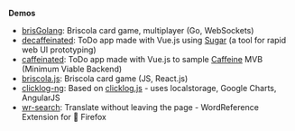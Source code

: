 **Demos** 
<!--
[briscola.js](https://calogxro.github.io/demo/briscola.js/index.html), 
[clicklog](https://clicklogjs.web.app/), 
[wr-search](https://addons.mozilla.org/en-US/firefox/addon/wordreference-dictionary/),
[brisGolang](http://3.72.37.48:8080/),
[caffeinated](http://3.72.37.48:8001/),
[decaffeinated](https://labofducks.web.app/decaffeinated/)
-->
- [brisGolang](http://3.72.37.48:8080/): Briscola card game, multiplayer (Go, WebSockets)
- [decaffeinated](https://labofducks.web.app/decaffeinated/): ToDo app made with Vue.js using [Sugar](https://github.com/calogxro/sugar) (a tool for rapid web UI prototyping)
- [caffeinated](http://3.72.37.48:8001/): ToDo app made with Vue.js to sample [Caffeine](https://github.com/rehacktive/caffeine) MVB (Minimum Viable Backend)
- [briscola.js](https://calogxro.github.io/demo/briscola.js/index.html): Briscola card game (JS, React.js)
- [clicklog-ng](https://clicklogjs.web.app/): Based on [clicklog.js](https://github.com/calogxro/clicklog.js) - uses localstorage, Google Charts, AngularJS
- [wr-search](https://addons.mozilla.org/en-US/firefox/addon/wordreference-dictionary/): Translate without leaving the page - WordReference Extension for 🦊 Firefox

<!--
**Other links:** 
[side-projects](https://gist.github.com/calogxro/ad612c52d2a84cc8479ff0e8ff4de242)
-->

<!--
### Hi there 👋

I'm a Software Engineer and Backend Developer with:

- 5+ years of experience in back-end development using PHP & MySQL
- 2+ years of experience in JS/Node.js programming
- a prior experience with Java
- a bachelor’s degree in Computer Science

Learn more about me on my [resume](https://drive.google.com/file/d/19yVcf2oG2yRAtPejWLeKDvJbr8n0_FpC/view).

You can also find me on [LinkedIn](https://www.linkedin.com/in/calogeromiraglia/).
-->
<!--
### Demos

- [briscola.js](https://calogxro.github.io/demo/briscola.js/index.html): Briscola card game (JavaScript)
- [clickLog.js](https://clicklogjs.web.app/): 🤔
- [wrSearch](https://addons.mozilla.org/en-US/firefox/addon/wordreference-dictionary/): Firefox extension
-->
<!--
- *brisGolang*: Briscola card game (Go) - WIP
- *Caffeinated*: ToDo app made with Vue.js to sample [Caffeine](https://github.com/rehacktive/caffeine) MVB (Minimum Viable Backend)
-->

<!--
**calogxro/calogxro** is a ✨ _special_ ✨ repository because its `README.md` (this file) appears on your GitHub profile.

Here are some ideas to get you started:

- 🔭 I’m currently working on ...
- 🌱 I’m currently learning ...
- 👯 I’m looking to collaborate on ...
- 🤔 I’m looking for help with ...
- 💬 Ask me about ...
- 📫 How to reach me: ...
- 😄 Pronouns: ...
- ⚡ Fun fact: ...
-->
